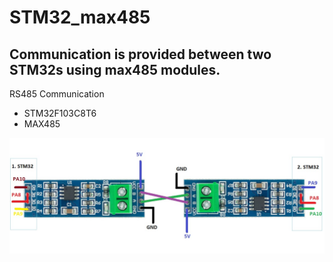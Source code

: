 # STM32_max485
## Communication is provided between two STM32s using max485 modules.

RS485 Communication

* STM32F103C8T6
* MAX485

<img src="https://github.com/ozgedurgut/STM32_max485/blob/main/s-l500KK.jpg"   >
